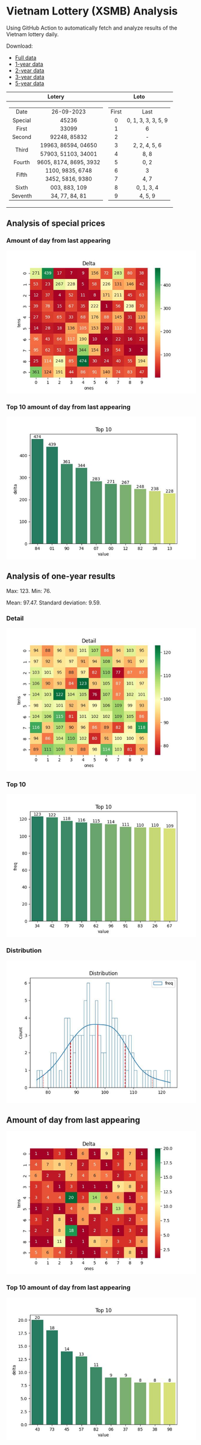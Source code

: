 # Vietnam Lottery (XSMB) Analysis

Using GitHub Action to automatically fetch and analyze results of the Vietnam lottery daily.

Download:

* [Full data](https://raw.githubusercontent.com/khiemdoan/vietnam-lottery-xsmb-analysis/main/results/xsmb.csv)
* [1-year data](https://raw.githubusercontent.com/khiemdoan/vietnam-lottery-xsmb-analysis/main/results/xsmb_1_year.csv)
* [2-year data](https://raw.githubusercontent.com/khiemdoan/vietnam-lottery-xsmb-analysis/main/results/xsmb_2_year.csv)
* [3-year data](https://raw.githubusercontent.com/khiemdoan/vietnam-lottery-xsmb-analysis/main/results/xsmb_3_year.csv)
* [5-year data](https://raw.githubusercontent.com/khiemdoan/vietnam-lottery-xsmb-analysis/main/results/xsmb_5_year.csv)

| Lotery      | Loto |
| :-----------: | :-----------: |
| <table><tr><td>Date</td><td>26-09-2023</td></tr><tr><td>Special</td><td>45236</td></tr><tr><td>First</td><td>33099</td></tr><tr><td>Second</td><td>92248, 85832</td></tr><tr><td rowspan="2">Third</td><td>19963, 86594, 04650</td></tr><tr><td>57903, 51103, 34001</td></tr><tr><td>Fourth</td><td>9605, 8174, 8695, 3932</td></tr><tr><td rowspan="2">Fifth</td><td>1100, 9835, 6748</td></tr><tr><td>3452, 5816, 9380</td></tr><tr><td>Sixth</td><td>003, 883, 109</td></tr><tr><td>Seventh</td><td>34, 77, 84, 81</td></tr></table> | <table><tr><td>First</td><td>Last</td></tr><tr><td>0</td><td>0, 1, 3, 3, 3, 5, 9</td></tr><tr><td>1</td><td>6</td></tr><tr><td>2</td><td>-</td></tr><tr><td>3</td><td>2, 2, 4, 5, 6</td></tr><tr><td>4</td><td>8, 8</td></tr><tr><td>5</td><td>0, 2</td></tr><tr><td>6</td><td>3</td></tr><tr><td>7</td><td>4, 7</td></tr><tr><td>8</td><td>0, 1, 3, 4</td></tr><tr><td>9</td><td>4, 5, 9</td></tr></table> |


<h2>Analysis of special prices</h2>

<h3>Amount of day from last appearing</h3>

![Delta](images/special_delta.jpg)

<h3>Top 10 amount of day from last appearing</h3>

![Delta top 10](images/special_delta_top_10.jpg)

<h2>Analysis of one-year results</h2>

Max: 123. Min: 76.

Mean: 97.47. Standard deviation: 9.59.

<h3>Detail</h3>

![Detail](images/heatmap.jpg)

<h3>Top 10</h3>

![Top 10](images/top-10.jpg)

<h3>Distribution</h3>

![Distribution](images/distribution.jpg)

<h2>Amount of day from last appearing</h2>

![Delta](images/delta.jpg)

<h3>Top 10 amount of day from last appearing</h3>

![Delta top 10](images/delta_top_10.jpg)